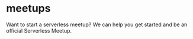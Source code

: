 # meetups
Want to start a serverless meetup? We can help you get started and be an official Serverless Meetup.

